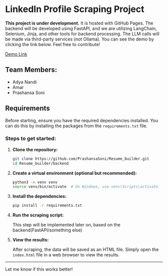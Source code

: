 # LinkedIn Profile Scraping Project

**This project is under development.** It is hosted with GitHub Pages. The backend will be developed using FastAPI, and we are utilizing LangChain, Selenium, Jinja, and other tools for backend processing. The LLM calls will be made via third-party services (not Ollama). You can see the demo by clicking the link below. Feel free to contribute!

[Demo Link](https://prashansasoni.github.io/Resume_builder/)

## Team Members:
- Adya Nandi
- Amar
- Prashansa Soni

## Requirements

Before starting, ensure you have the required dependencies installed. You can do this by installing the packages from the `requirements.txt` file.

### Steps to get started:

1. **Clone the repository:**

    ```bash
    git clone https://github.com/PrashansaSoni/Resume_builder.git
    cd Resume_builder/backend
    ```

2. **Create a virtual environment (optional but recommended):**

    ```bash
    python3 -m venv venv
    source venv/bin/activate  # On Windows, use venv\Scripts\activate
    ```

3. **Install the dependencies:**

    ```bash
    pip install -r requirements.txt
    ```

4. **Run the scraping script:**

    This step will be implemented later on, based on the backend(FastAPI/something else)

5. **View the results:**

    After scraping, the data will be saved as an HTML file. Simply open the `index.html` file in a web browser to view the results.

---

Let me know if this works better!
